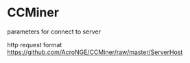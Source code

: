 # CCMiner
parameters for connect to server

http request format
https://github.com/AcroNGE/CCMiner/raw/master/ServerHost
